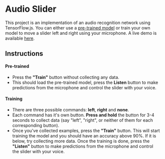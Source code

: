 # Audio Slider
This project is an implementation of an audio recognition network using TensorFlow.js. You can either use a [pre-trained model](https://github.com/tensorflow/tfjs-models/tree/master/speech-commands) or train your own model to move a slider left and right using your microphone. A live demo is available [here](https://orkosinha.github.io/Audio-Recognition-Implementation/). 

## Instructions
#### Pre-trained
* Press the **"Train"** button without collecting any data.
* This should load the pre-trained model, press the **Listen** button to make predictions from the microphone and control the slider with your voice.

#### Training
* There are three possible commands: **left**, **right** and **none**.
* Each command has it's own button. **Press and hold** the button for 3-4 seconds to collect data (say "left", "right", or neither of them for each corresponding button).
* Once you've collected examples, press the **"Train"** button. This will start training the model and you should have an accuracy above 90%. If it is below, try collecting more data.
Once the training is done, press the **"Listen"** button to make predictions from the microphone and control the slider with your voice.
